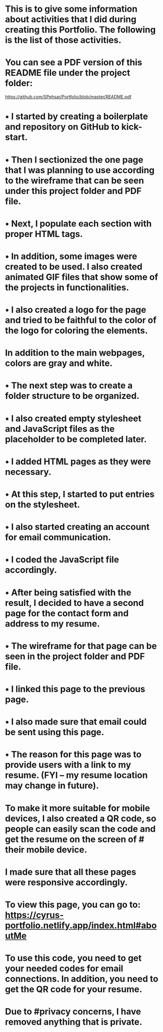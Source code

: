 # This is to give some information about activities that I did during creating this Portfolio. The following is the list of those activities.

# You can see a PDF version of this README file under the project folder: 
https://github.com/SPehsar/Portfolio/blob/master/README.pdf
# •	I started by creating a boilerplate and repository on GitHub to kick-start.
# •	Then I sectionized the one page that I was planning to use according to the wireframe that can be seen under this project folder and PDF file. 

# •	Next, I populate each section with proper HTML tags.
# •	In addition, some images were created to be used.  I also created animated GIF files that show some of the projects in functionalities.
# •	I also created a logo for the page and tried to be faithful to the color of the logo for coloring the elements.  
#   In addition to the main webpages, colors are gray and white.
# •	The next step was to create a folder structure to be organized. 
# •	I also created empty stylesheet and JavaScript files as the placeholder to be completed later.
# •	I added HTML pages as they were necessary.
# •	At this step, I started to put entries on the stylesheet.
# •	I also started creating an account for email communication.
# •	I coded the JavaScript file accordingly. 
# •	After being satisfied with the result, I decided to have a second page for the contact form and address to my resume.
# •	The wireframe for that page can be seen in the project folder and PDF file.

# •	I linked this page to the previous page.
# •	I also made sure that email could be sent using this page.
# •	The reason for this page was to provide users with a link to my resume.  (FYI – my resume location may change in future). 
#   To make it more suitable for mobile devices, I also created a QR code, so people can easily scan the code and get the resume on the screen of #   their mobile device.

# I made sure that all these pages were responsive accordingly.

# To view this page, you can go to: https://cyrus-portfolio.netlify.app/index.html#aboutMe

# To use this code, you need to get your needed codes for email connections. In addition, you need to get the QR code for your resume.  
# Due to #privacy concerns, I have removed anything that is private.

